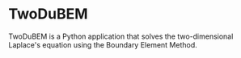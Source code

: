 # TwoDuBEM

TwoDuBEM is a Python application that solves the two-dimensional Laplace's equation using the Boundary Element Method.
